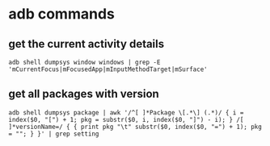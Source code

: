 # adb commands

## get the current activity details
```
adb shell dumpsys window windows | grep -E 'mCurrentFocus|mFocusedApp|mInputMethodTarget|mSurface'
```

## get all packages with version
```
adb shell dumpsys package | awk '/^[ ]*Package \[.*\] (.*)/ { i = index($0, "[") + 1; pkg = substr($0, i, index($0, "]") - i); } /[ ]*versionName=/ { { print pkg "\t" substr($0, index($0, "=") + 1); pkg = ""; } }' | grep setting
```
